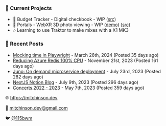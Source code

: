 ### 📌 Current Projects
- 💸 Budget Tracker - Digital checkbook - WIP ([src](https://github.com/bmitchinson/budget-entry))
- 📸 Portals - WebXR 3D photo viewing - WIP ([demo](https://portals.mitchinson.dev/)) ([src](https://github.com/bmitchinson/vr-jpg-viewer-webxr))
- 🎶 Learning to use Traktor to make mixes with a X1 MK3

### 📝 Recent Posts

- [Mocking time in Playwright](https://blog.mitchinson.dev/playwright-mock-time) - March 26th, 2024 (Posted 35 days ago)
- [Reducing Azure Redis 100% CPU](https://blog.mitchinson.dev/redis-cpu) - November 21st, 2023 (Posted 161 days ago)
- [Juno: On demand microservice deployment](https://blog.mitchinson.dev/juno) - July 23rd, 2023 (Posted 282 days ago)
- [NextJS Notion Blog](https://blog.mitchinson.dev/blog-2023) - July 9th, 2023 (Posted 296 days ago)
- [Concerts 2022 - 2023](https://blog.mitchinson.dev/concerts-2023) - May 7th, 2023 (Posted 359 days ago)

🌐 https://mitchinson.dev

💌 mitchinson.dev@gmail.com

🐦 [@115bwm](https://twitter.com/115bwm)